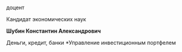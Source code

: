 доцент

Кандидат экономических наук

**Шубин Константин Александрович**

Деньги, кредит, банки
	*Управление инвестиционным портфелем
